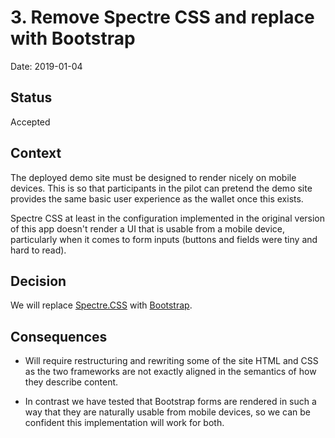 # 3. Remove Spectre CSS and replace with Bootstrap

Date: 2019-01-04

## Status

Accepted

## Context

The deployed demo site must be designed to render nicely on mobile devices.
This is so that participants in the pilot can pretend the demo site provides
the same basic user experience as the wallet once this exists.

Spectre CSS at least in the configuration implemented in the original version
of this app doesn't render a UI that is usable from a mobile device,
particularly when it comes to form inputs (buttons and fields were tiny and
hard to read).

## Decision

We will replace [Spectre.CSS](https://picturepan2.github.io/spectre/) with
[Bootstrap](https://getbootstrap.com/).

## Consequences

* Will require restructuring and rewriting some of the site HTML and CSS as the
  two frameworks are not exactly aligned in the semantics of how they describe
  content.

* In contrast we have tested that Bootstrap forms are rendered in such a way
  that they are naturally usable from mobile devices, so we can be confident
  this implementation will work for both.
